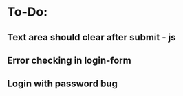 # To-Do:

## Text area should clear after submit - js

## Error checking in login-form

## Login with password bug
